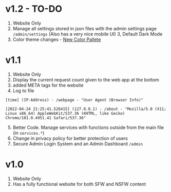 # v1.2 - TO-DO

1. Website Only
2. Manage all settings stored in json files with the admin settings page `/admin/settings` (Also has a very nice mobile UI)
3, Default Dark Mode
4. Color theme changes - [New Color Pallete](https://www.color-hex.com/color-palette/97670)

# v1.1

1.  Website Only
2.  Display the current request count given to the web app at the bottom
3.  added META tags for the website
4.  Log to file

```
[time] (IP-Address) - /webpage - "User Agent (Browser Info)"
```

```
[2022-04-24 21:25:41.526415] (127.0.0.1) - /about - "Mozilla/5.0 (X11; Linux x86_64) AppleWebKit/537.36 (KHTML, like Gecko) Chrome/101.0.4951.41 Safari/537.36"
```

5.  Better Code. Manage services with functions outside from the main file (in `services.*`)
6.  Change in privacy policy for better protection of users
7.  Secure Admin Login System and an Admin Dashboard `/admin`

# v1.0

1. Website Only
2. Has a fully functional website for both SFW and NSFW content
